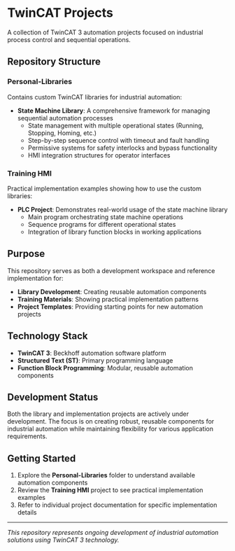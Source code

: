 # TwinCAT Projects

A collection of TwinCAT 3 automation projects focused on industrial process control and sequential operations.

## Repository Structure

### Personal-Libraries
Contains custom TwinCAT libraries for industrial automation:

- **State Machine Library**: A comprehensive framework for managing sequential automation processes
  - State management with multiple operational states (Running, Stopping, Homing, etc.)
  - Step-by-step sequence control with timeout and fault handling
  - Permissive systems for safety interlocks and bypass functionality
  - HMI integration structures for operator interfaces

### Training HMI
Practical implementation examples showing how to use the custom libraries:

- **PLC Project**: Demonstrates real-world usage of the state machine library
  - Main program orchestrating state machine operations
  - Sequence programs for different operational states
  - Integration of library function blocks in working applications

## Purpose

This repository serves as both a development workspace and reference implementation for:

- **Library Development**: Creating reusable automation components
- **Training Materials**: Showing practical implementation patterns
- **Project Templates**: Providing starting points for new automation projects

## Technology Stack

- **TwinCAT 3**: Beckhoff automation software platform
- **Structured Text (ST)**: Primary programming language
- **Function Block Programming**: Modular, reusable automation components

## Development Status

Both the library and implementation projects are actively under development. The focus is on creating robust, reusable components for industrial automation while maintaining flexibility for various application requirements.

## Getting Started

1. Explore the **Personal-Libraries** folder to understand available automation components
2. Review the **Training HMI** project to see practical implementation examples
3. Refer to individual project documentation for specific implementation details

---

*This repository represents ongoing development of industrial automation solutions using TwinCAT 3 technology.*
